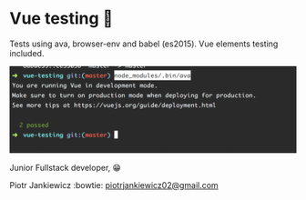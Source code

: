 # Vue testing  :muscle:


Tests using ava, browser-env and babel (es2015). Vue elements testing included.

![tests screenshot](screen.png)

Junior Fullstack developer, :grin:

Piotr Jankiewicz :bowtie:
piotrjankiewicz02@gmail.com
